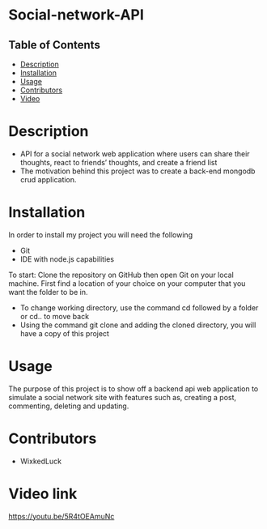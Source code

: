 # Social-network-API


## Table of Contents
* [Description](#description)
* [Installation](#installation)
* [Usage](#usage)
 * [Contributors](#contributors)
 * [Video](#Video)

# Description
- API for a social network web application where users can share their thoughts, react to friends’ thoughts, and create a friend list
- The motivation behind this project was to create a back-end mongodb crud application. 




# Installation
In order to install my project you will need the following

- Git
- IDE with node.js capabilities 

To start: 
Clone the repository on GitHub then open Git on your local machine. First find a location of your choice on your computer that you want the folder to be in.
- To change working directory, use the command cd followed by a folder or cd.. to move back  
- Using the command git clone and adding the cloned directory, you will have a copy of this project


# Usage 
The purpose of this project is to show off a backend api web application to simulate a social network site with features such as, creating a post, commenting, deleting and updating. 



# Contributors
- WixkedLuck


# Video link
https://youtu.be/5R4tOEAmuNc





